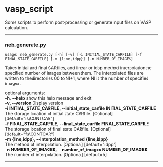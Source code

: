 # vasp_script  
Some scripts to perform post-processing or generate input files on VASP calculation.  
***
### neb_generate.py  
```
usage: neb_generate.py [-h] [-v] [-i INITIAL_STATE_CARFILE] [-f FINAL_STATE_CARFILE] [-m {line,idpp}] [-n NUMBER_OF_IMAGES]
```
Takes initial and final CARfiles, and linear or idpp method interpolationthe specified number of images between them.
The interpolated files are written to thedirectories 00 to NI+1, where NI is the number of specified images.

optional arguments:  
  **-h, --help**            show this help message and exit  
  **-v, --version**         Display version  
  **-i INITIAL_STATE_CARFILE, --initial_state_carfile INITIAL_STATE_CARFILE**  
                        The storage location of initial state CARfile. [Optional] [default="is\CONTCAR"]  
  **-f FINAL_STATE_CARFILE, --final_state_carfile FINAL_STATE_CARFILE**  
                        The storage location of final state CARfile. [Optional] [default="fs\CONTCAR"]  
  **-m {line,idpp}, --interpolation_method {line,idpp}**  
                        The method of interpolation. [Optional] [default="idpp"]  
  **-n NUMBER_OF_IMAGES, --number_of_images NUMBER_OF_IMAGES**  
                        The number of interpolation. [Optional] [default=5]             
***

